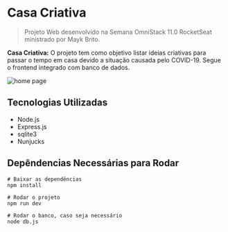 # Casa Criativa
> Projeto Web desenvolvido na Semana OmniStack 11.0 RocketSeat ministrado por Mayk Brito.

**Casa Criativa:** O projeto tem como objetivo listar ideias criativas para passar o tempo em casa devido a situação causada pelo COVID-19. Segue o frontend integrado com banco de dados.

![home page](https://raw.githubusercontent.com/willgoncalvescruz/casacriativa/master/public/casacriativa-home.png)

## Tecnologias Utilizadas
- Node.js
- Express.js
- sqlite3
- Nunjucks

## Depêndencias Necessárias para Rodar
```sl
# Baixar as dependências
npm install

# Rodar o projeto
npm run dev

# Rodar o banco, caso seja necessário
node db.js
```